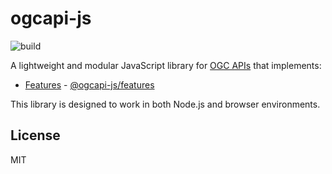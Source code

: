 # ogcapi-js

![build](https://github.com/haoliangyu/ogcapi-js/workflows/build/badge.svg)

A lightweight and modular JavaScript library for [OGC APIs](https://ogcapi.ogc.org/) that implements:

* [Features](https://github.com/opengeospatial/ogcapi-features) - [@ogcapi-js/features](./packages/features)

This library is designed to work in both Node.js and browser environments.

## License

MIT